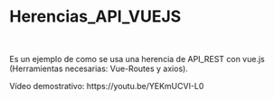 # Herencias_API_VUEJS
<br />
<p>Es un ejemplo de como se usa una herencia de API_REST con vue.js (Herramientas necesarias: Vue-Routes y axios).</p>
<p>Vídeo demostrativo: https://youtu.be/YEKmUCVI-L0</p>
